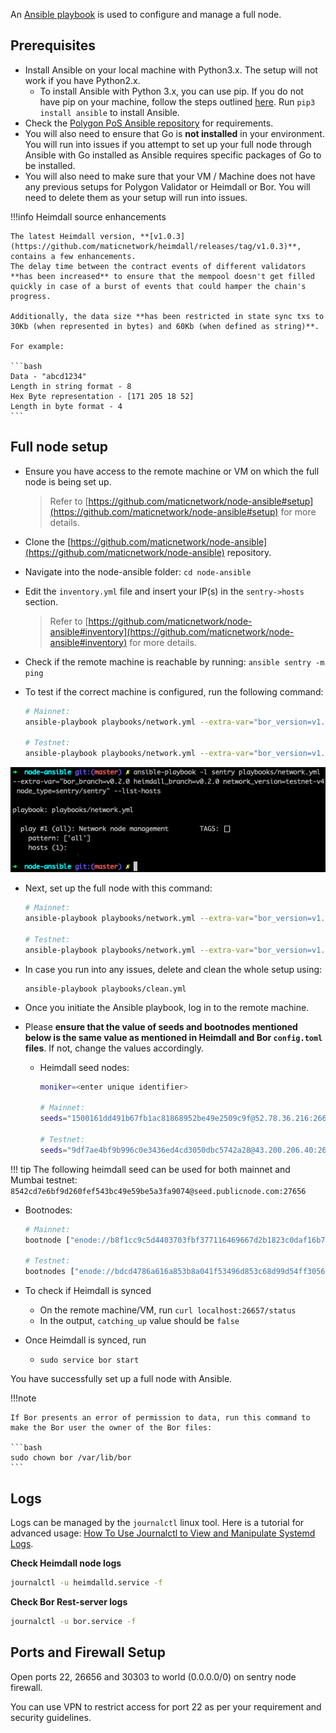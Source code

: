 
An [Ansible playbook](https://docs.ansible.com/ansible/latest/user_guide/playbooks_intro.html) is used to
configure and manage a full node. 

## Prerequisites

- Install Ansible on your local machine with Python3.x. The setup will not work if you have Python2.x.
    - To install Ansible with Python 3.x, you can use pip. If you do not have pip on your machine,
      follow the steps outlined [here](https://pip.pypa.io/en/stable/). Run `pip3 install ansible` to install
      Ansible.
- Check the [Polygon PoS Ansible repository](https://github.com/maticnetwork/node-ansible#requirements) for
  requirements.
- You will also need to ensure that Go is **not installed** in your environment. You will run into issues if you attempt to set up your full node through Ansible with Go installed as Ansible requires specific packages of Go to be installed.
- You will also need to make sure that your VM / Machine does not have any previous setups for Polygon Validator or Heimdall or Bor. You will need to delete them as your setup will run into issues.

!!!info
    Heimdall source enhancements

    The latest Heimdall version, **[v1.0.3](https://github.com/maticnetwork/heimdall/releases/tag/v1.0.3)**, contains a few enhancements.
    The delay time between the contract events of different validators **has been increased** to ensure that the mempool doesn't get filled quickly in case of a burst of events that could hamper the chain's progress.

    Additionally, the data size **has been restricted in state sync txs to 30Kb (when represented in bytes) and 60Kb (when defined as string)**.

    For example:

    ```bash
    Data - "abcd1234"
    Length in string format - 8
    Hex Byte representation - [171 205 18 52]
    Length in byte format - 4
    ```
    

## Full node setup

- Ensure you have access to the remote machine or VM on which the full node is being set up.
  > Refer to [https://github.com/maticnetwork/node-ansible#setup](https://github.com/maticnetwork/node-ansible#setup) for more details.
- Clone the [https://github.com/maticnetwork/node-ansible](https://github.com/maticnetwork/node-ansible) repository.
- Navigate into the node-ansible folder: `cd node-ansible`
- Edit the `inventory.yml` file and insert your IP(s) in the `sentry->hosts` section.
  > Refer to [https://github.com/maticnetwork/node-ansible#inventory](https://github.com/maticnetwork/node-ansible#inventory) for more details.
- Check if the remote machine is reachable by running: `ansible sentry -m ping`
- To test if the correct machine is configured, run the following command:

  ```bash
  # Mainnet:
  ansible-playbook playbooks/network.yml --extra-var="bor_version=v1.0.0 heimdall_version=v1.0.3 network=mainnet node_type=sentry" --list-hosts

  # Testnet:
  ansible-playbook playbooks/network.yml --extra-var="bor_version=v1.1.0 heimdall_version=v1.0.3 network=mumbai node_type=sentry" --list-hosts
  ```

![Figure: Full node mumbai](../../../img/pos/full-node-mumbai.png)

- Next, set up the full node with this command:

  ```bash
  # Mainnet:
  ansible-playbook playbooks/network.yml --extra-var="bor_version=v1.1.0 heimdall_version=v1.0.3 network=mainnet node_type=sentry"

  # Testnet:
  ansible-playbook playbooks/network.yml --extra-var="bor_version=v1.0.0 heimdall_version=v1.0.3 network=mumbai node_type=sentry"
  ```

- In case you run into any issues, delete and clean the whole setup using:
  ```
  ansible-playbook playbooks/clean.yml
  ```

- Once you initiate the Ansible playbook, log in to the remote machine.

- Please **ensure that the value of seeds and bootnodes mentioned below is the same value as mentioned in Heimdall and Bor `config.toml` files**. If not, change the values accordingly.

  - Heimdall seed nodes:

    ```bash
    moniker=<enter unique identifier>

    # Mainnet:
    seeds="1500161dd491b67fb1ac81868952be49e2509c9f@52.78.36.216:26656,dd4a3f1750af5765266231b9d8ac764599921736@3.36.224.80:26656,8ea4f592ad6cc38d7532aff418d1fb97052463af@34.240.245.39:26656,e772e1fb8c3492a9570a377a5eafdb1dc53cd778@54.194.245.5:26656,6726b826df45ac8e9afb4bdb2469c7771bd797f1@52.209.21.164:26656"

    # Testnet:
    seeds="9df7ae4bf9b996c0e3436ed4cd3050dbc5742a28@43.200.206.40:26656,d9275750bc877b0276c374307f0fd7eae1d71e35@54.216.248.9:26656,1a3258eb2b69b235d4749cf9266a94567d6c0199@52.214.83.78:26656"
    ```
  
!!! tip
    The following heimdall seed can be used for both mainnet and Mumbai testnet: `8542cd7e6bf9d260fef543bc49e59be5a3fa9074@seed.publicnode.com:27656`

  - Bootnodes:

    ```bash
    # Mainnet:
    bootnode ["enode://b8f1cc9c5d4403703fbf377116469667d2b1823c0daf16b7250aa576bacf399e42c3930ccfcb02c5df6879565a2b8931335565f0e8d3f8e72385ecf4a4bf160a@3.36.224.80:30303", "enode://8729e0c825f3d9cad382555f3e46dcff21af323e89025a0e6312df541f4a9e73abfa562d64906f5e59c51fe6f0501b3e61b07979606c56329c020ed739910759@54.194.245.5:30303"]

    # Testnet:
    bootnodes ["enode://bdcd4786a616a853b8a041f53496d853c68d99d54ff305615cd91c03cd56895e0a7f6e9f35dbf89131044e2114a9a782b792b5661e3aff07faf125a98606a071@43.200.206.40:30303", "enode://209aaf7ed549cf4a5700fd833da25413f80a1248bd3aa7fe2a87203e3f7b236dd729579e5c8df61c97bf508281bae4969d6de76a7393bcbd04a0af70270333b3@54.216.248.9:30303"]
    ```

- To check if Heimdall is synced
    - On the remote machine/VM, run `curl localhost:26657/status`
    - In the output, `catching_up` value should be `false`

- Once Heimdall is synced, run
    - `sudo service bor start`

You have successfully set up a full node with Ansible.

!!!note
    
    If Bor presents an error of permission to data, run this command to make the Bor user the owner of the Bor files:

    ```bash
    sudo chown bor /var/lib/bor
    ```

## Logs

Logs can be managed by the `journalctl` linux tool. Here is a tutorial for advanced usage: [How To Use Journalctl to View and Manipulate Systemd Logs](https://www.digitalocean.com/community/tutorials/how-to-use-journalctl-to-view-and-manipulate-systemd-logs).

**Check Heimdall node logs**

```bash
journalctl -u heimdalld.service -f
```

**Check Bor Rest-server logs**

```bash
journalctl -u bor.service -f
```

## Ports and Firewall Setup

Open ports 22, 26656 and 30303 to world (0.0.0.0/0) on sentry node firewall.

You can use VPN to restrict access for port 22 as per your requirement and security guidelines.
